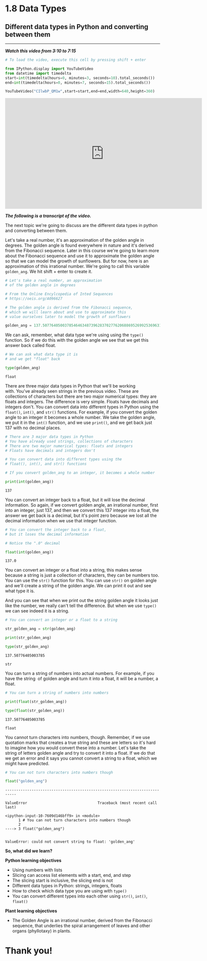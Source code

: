 # 1.8 Data Types

## Different data types in Python and converting between them
____

***Watch this video from 3:10 to 7:15***


```python
# To load the video, execute this cell by pressing shift + enter

from IPython.display import YouTubeVideo
from datetime import timedelta
start=int(timedelta(hours=0, minutes=3, seconds=10).total_seconds())
end=int(timedelta(hours=0, minutes=7, seconds=15).total_seconds())

YouTubeVideo("CIlwbP_QM1w",start=start,end=end,width=640,height=360)
```





<iframe
    width="640"
    height="360"
    src="https://www.youtube.com/embed/CIlwbP_QM1w?start=190&end=435"
    frameborder="0"
    allowfullscreen
></iframe>




***The following is a transcript of the video.***

The next topic we're going to discuss are the different data types in python and converting between them.  

Let's take a real number, it's an approximation of the golden angle in degrees. The golden angle is found everywhere in nature and it's derived from the Fibonacci sequence. Later in this course we're going to learn more about the Fibonacci sequence and use it to approximate the golden angle so that we can model the growth of sunflowers. But for now, here is an approximation of this irrational number. We're going to call this variable `golden_ang`. We hit shift + enter to create it.


```python
# Let's take a real number, an approximation
# of the golden angle in degrees

# From the Online Encylcopedia of Inted Sequences
# https://oeis.org/A096627

# The golden angle is derived from the Fibonacci sequence,
# which we will learn about and use to approximate this
# value ourselves later to model the growth of sunflowers

golden_ang = 137.5077640500378546463487396283702776206886952699253696312384958261062333851951

```

We can ask, remember, what data type we're using using the `type()` function. So if we do this with the golden angle we see that we get this answer back called float. 


```python
# We can ask what data type it is
# and we get "float" back

type(golden_ang)
```




    float



There are three major data types in Python that we'll be working with. You've already seen strings in the previous video. These are collections of characters but there are two major numerical types: they are floats and integers. The difference is very simple. Floats have decimals and integers don't. You can convert data into different types in Python using the `float()`, `int()`, and `str()` functions. For example, if you convert the golden angle to an integer it becomes a whole number. We take the golden angle, we put it in the `int()` function, and we use `print()`, and we get back just 137 with no decimal places.  


```python
# There are 3 major data types in Python
# You have already used strings, collections of characters
# There are two major numerical types: floats and integers
# Floats have decimals and integers don't

# You can convert data into different types using the
# float(), int(), and str() functions

# If you convert golden_ang to an integer, it becomes a whole number

print(int(golden_ang))
```

    137


You can convert an integer back to a float, but it will lose the decimal information. So again, if we convert golden angle, an irrational number, first into an integer, just 137, and then we convert this 137 integer into a float, the answer we get back is a decimal, but it's point zero because we lost all the decimal information when we use that integer function.  


```python
# You can convert the integer back to a float,
# but it loses the decimal information

# Notice the ".0" decimal

float(int(golden_ang))
```




    137.0



You can convert an integer or a float into a string, this makes sense because a string is just a collection of characters, they can be numbers too. You can use the `str()` function for this. You can use `str()` on golden angle and we'll create a string of the golden angle. We can print it out and see what type it is.

And you can see that when we print out the string golden angle it looks just like the number, we really can't tell the difference. But when we use `type()` we can see indeed it is a string. 


```python
# You can convert an integer or a float to a string

str_golden_ang = str(golden_ang)

print(str_golden_ang)

type(str_golden_ang)
```

    137.50776405003785

    str



You can turn a string of numbers into actual numbers. For example, if you have the string 
of golden angle and turn it into a float, it will be a number, a float.


```python
# You can turn a string of numbers into numbers

print(float(str_golden_ang))

type(float(str_golden_ang))
```

    137.50776405003785

    float



You cannot turn characters into numbers, though. Remember, if we use quotation marks that creates a true string and these are letters so it's hard to imagine how you would convert these into a number. Let's take the string of letters golden angle and try to convert it into a float. If we do that we get an error and it says you cannot convert a string to a float, which we might have predicted.


```python
# You can not turn characters into numbers though

float("golden_ang")
```


    ---------------------------------------------------------------------------

    ValueError                                Traceback (most recent call last)

    <ipython-input-10-7609d146bff9> in <module>
          1 # You can not turn characters into numbers though
          2 
    ----> 3 float("golden_ang")
    

    ValueError: could not convert string to float: 'golden_ang'


**So, what did we learn?**

**Python learning objectives**

- Using numbers with lists
- Slicing can access list elements with a start, end, and step
- The slicing start is inclusive, the slicing end is not
- Different data types in Python: strings, integers, floats
- How to check which data type you are using with `type()`
- You can convert different types into each other using `str()`, `int()`, `float()`

**Plant learning objectives**

- The Golden Angle is an irrational number, derived from the Fibonacci sequence, that underlies the spiral arrangement of leaves and other organs (phyllotaxy) in plants.

# Thank you!

